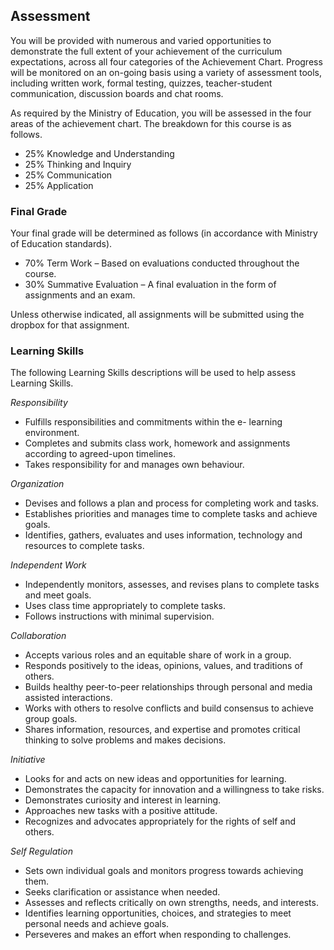 ## Assessment

You will be provided with numerous and varied opportunities to demonstrate the full extent of your achievement of the curriculum expectations, across all four categories of the Achievement Chart. Progress will be monitored on an on-going basis using a variety of assessment tools, including written work, formal testing, quizzes, teacher-student communication, discussion boards and chat rooms.

As required by the Ministry of Education, you will be assessed in the four areas of the achievement chart. The breakdown for this course is as follows.

* 25% Knowledge and Understanding
* 25% Thinking and Inquiry
* 25% Communication
* 25% Application
 

### Final Grade

Your final grade will be determined as follows (in accordance with Ministry of Education standards).

* 70% Term Work – Based on evaluations conducted throughout the course.
* 30% Summative Evaluation – A final evaluation in the form of assignments and an exam.

Unless otherwise indicated, all assignments will be submitted using the dropbox for that assignment.

### Learning Skills

The following Learning Skills descriptions will be used to help assess Learning Skills.

_Responsibility_

* Fulfills responsibilities and commitments within the e- learning environment.
* Completes and submits class work, homework and assignments according to agreed-upon timelines.
* Takes responsibility for and manages own behaviour.

_Organization_

* Devises and follows a plan and process for completing work and tasks.
* Establishes priorities and manages time to complete tasks and achieve goals.
* Identifies, gathers, evaluates and uses information, technology and resources to complete tasks.

_Independent Work_

* Independently monitors, assesses, and revises plans to complete tasks and meet goals.
* Uses class time appropriately to complete tasks.
* Follows instructions with minimal supervision.

_Collaboration_

* Accepts various roles and an equitable share of work in a group.
* Responds positively to the ideas, opinions, values, and traditions of others.
* Builds healthy peer-to-peer relationships through personal and media assisted interactions.
* Works with others to resolve conflicts and build consensus to achieve group goals.
* Shares information, resources, and expertise and promotes critical thinking to solve problems and makes decisions.

_Initiative_

* Looks for and acts on new ideas and opportunities for learning.
* Demonstrates the capacity for innovation and a willingness to take risks.
* Demonstrates curiosity and interest in learning.
* Approaches new tasks with a positive attitude.
* Recognizes and advocates appropriately for the rights of self and others.

_Self Regulation_

* Sets own individual goals and monitors progress towards achieving them.
* Seeks clarification or assistance when needed.
* Assesses and reflects critically on own strengths, needs, and interests.
* Identifies learning opportunities, choices, and strategies to meet personal needs and achieve goals.
* Perseveres and makes an effort when responding to challenges.

